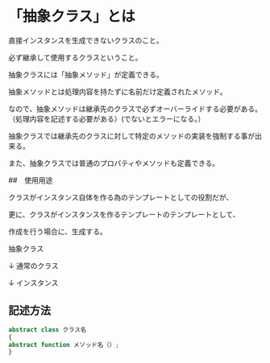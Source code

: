 # 「抽象クラス」とは

直接インスタンスを生成できないクラスのこと。

必ず継承して使用するクラスということ。

抽象クラスには「抽象メソッド」が定義できる。

抽象メソッドとは処理内容を持たずに名前だけ定義されたメソッド。

なので、抽象メソッドは継承先のクラスで必ずオーバーライドする必要がある。（処理内容を記述する必要がある）(でないとエラーになる。）

抽象クラスでは継承先のクラスに対して特定のメソッドの実装を強制する事が出来る。

また、抽象クラスでは普通のプロパティやメソッドも定義できる。

##　使用用途

クラスがインスタンス自体を作る為のテンプレートとしての役割だが、

更に、クラスがインスタンスを作るテンプレートのテンプレートとして、

作成を行う場合に、生成する。

抽象クラス

↓
通常のクラス

↓
インスタンス




## 記述方法
```php
abstract class クラス名
{
abstract function メソッド名（）;
}
```
